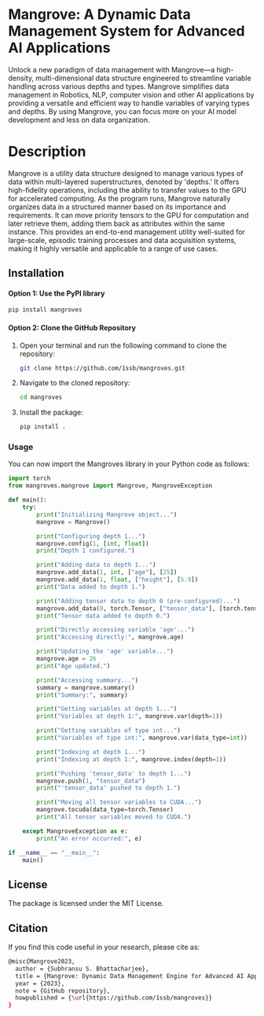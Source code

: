 # Mangrove: A Dynamic Data Management System for Advanced AI Applications

Unlock a new paradigm of data management with Mangrove—a high-density, multi-dimensional data structure engineered to streamline variable handling across various depths and types. Mangrove simplifies data management in Robotics, NLP, computer vision and other AI applications by providing a versatile and efficient way to handle variables of varying types and depths. By using Mangrove, you can focus more on your AI model development and less on data organization.

# Description
Mangrove is a utility data structure designed to manage various types of data within multi-layered superstructures, denoted by 'depths.' It offers high-fidelity operations, including the ability to transfer values to the GPU for accelerated computing. As the program runs, Mangrove naturally organizes data in a structured manner based on its importance and requirements. It can move priority tensors to the GPU for computation and later retrieve them, adding them back as attributes within the same instance. This provides an end-to-end management utility well-suited for large-scale, episodic training processes and data acquisition systems, making it highly versatile and applicable to a range of use cases.

## Installation

#### Option 1: Use the PyPI library

```bash
pip install mangroves
```

#### Option 2: Clone the GitHub Repository

1. Open your terminal and run the following command to clone the repository:
    ```bash
    git clone https://github.com/1ssb/mangroves.git
    ```
   
2. Navigate to the cloned repository:
    ```bash
    cd mangroves
    ```

3. Install the package:
    ```bash
    pip install .
    ```

### Usage

You can now import the Mangroves library in your Python code as follows:

```python
import torch
from mangroves.mangrove import Mangrove, MangroveException

def main():
    try:
        print("Initializing Mangrove object...")
        mangrove = Mangrove()

        print("Configuring depth 1...")
        mangrove.config(1, [int, float])
        print("Depth 1 configured.")

        print("Adding data to depth 1...")
        mangrove.add_data(1, int, ["age"], [25])
        mangrove.add_data(1, float, ["height"], [5.9])
        print("Data added to depth 1.")

        print("Adding tensor data to depth 0 (pre-configured)...")
        mangrove.add_data(0, torch.Tensor, ["tensor_data"], [torch.tensor([1, 2, 3])])
        print("Tensor data added to depth 0.")

        print("Directly accessing variable 'age'...")
        print("Accessing directly:", mangrove.age)

        print("Updating the 'age' variable...")
        mangrove.age = 26
        print("Age updated.")

        print("Accessing summary...")
        summary = mangrove.summary()
        print("Summary:", summary)

        print("Getting variables at depth 1...")
        print("Variables at depth 1:", mangrove.var(depth=1))

        print("Getting variables of type int...")
        print("Variables of type int:", mangrove.var(data_type=int))

        print("Indexing at depth 1...")
        print("Indexing at depth 1:", mangrove.index(depth=1))

        print("Pushing 'tensor_data' to depth 1...")
        mangrove.push(1, "tensor_data")
        print("'tensor_data' pushed to depth 1.")

        print("Moving all tensor variables to CUDA...")
        mangrove.tocuda(data_type=torch.Tensor)
        print("All tensor variables moved to CUDA.")

    except MangroveException as e:
        print("An error occurred:", e)

if __name__ == "__main__":
    main()
```


## License

The package is licensed under the MIT License.

## Citation

If you find this code useful in your research, please cite as:

```bash
@misc{Mangrove2023,
  author = {Subhransu S. Bhattacharjee},
  title = {Mangrove: Dynamic Data Management Engine for Advanced AI Applications},
  year = {2023},
  note = {GitHub repository},
  howpublished = {\url{https://github.com/1ssb/mangroves}}
}
```
